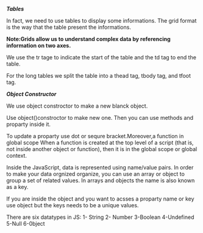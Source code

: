 ***Tables***

In fact, we need to use tables to display some informations. The grid format is the way that the table present the informations. 

**Note:Grids allow us to understand complex data by referencing information on two axes.**

We use the tr tage to indicate the start of the table and the td tag to end the table.


For the long tables we  split the table into a thead tag, tbody tag, and tfoot tag.

***Object Constructor***

We use object constroctor to make a new blanck object.

Use object()constroctor to make new one. Then you can use methods and proparty inside it. 

To update a proparty use dot or sequre bracket.Moreover,a function in global scope When a function is created at the top level of a script (that is, not inside another object or function), then it is in the global scope or global context.

Inside the  JavaScript, data is represented using name/value pairs. In order to make your data orgnized organize, you can use an array or object to group a set of related values. In arrays and objects the name is also known as a key.

If you are inside the object and you want to acsses a proparty name or key use object but the keys needs to be a unique values. 

There are six datatypes in JS:
1- String
2- Number
3-Boolean
4-Undefined
5-Null
6-0bject